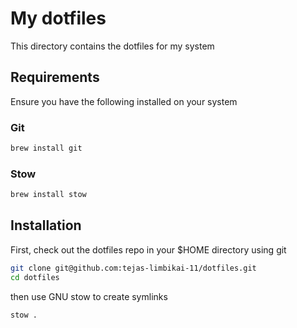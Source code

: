 # My dotfiles

This directory contains the dotfiles for my system

## Requirements

Ensure you have the following installed on your system

### Git

```zsh
brew install git
```

### Stow

```zsh
brew install stow
```

## Installation

First, check out the dotfiles repo in your $HOME directory using git

```zsh
git clone git@github.com:tejas-limbikai-11/dotfiles.git
cd dotfiles
```

then use GNU stow to create symlinks

```zsh
stow .
```
